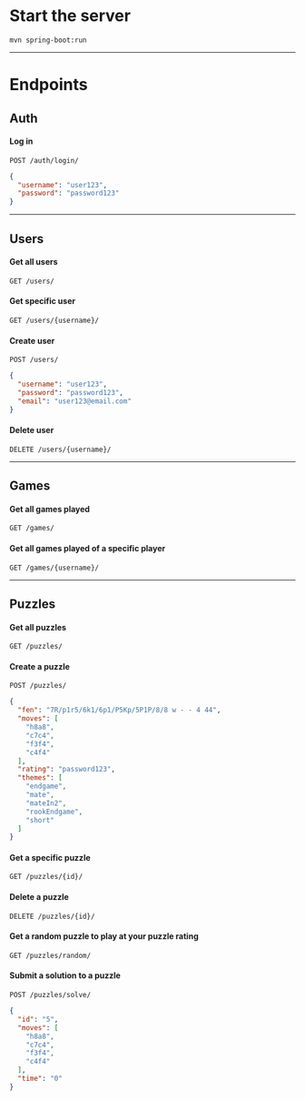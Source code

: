 # Start the server

```
mvn spring-boot:run
```

***

# Endpoints

## Auth

#### Log in

`POST /auth/login/`

```json
{
  "username": "user123",
  "password": "password123"
}
```

***

## Users

#### Get all users

`GET /users/`

#### Get specific user

`GET /users/{username}/`

#### Create user

`POST /users/`

```json
{
  "username": "user123",
  "password": "password123",
  "email": "user123@email.com"
}
```

#### Delete user

`DELETE /users/{username}/`

***

## Games

#### Get all games played

`GET /games/`

#### Get all games played of a specific player

`GET /games/{username}/`

***

## Puzzles

#### Get all puzzles

`GET /puzzles/`

#### Create a puzzle

`POST /puzzles/`

```json
{
  "fen": "7R/p1r5/6k1/6p1/P5Kp/5P1P/8/8 w - - 4 44",
  "moves": [
    "h8a8",
    "c7c4",
    "f3f4",
    "c4f4"
  ],
  "rating": "password123",
  "themes": [
    "endgame",
    "mate",
    "mateIn2",
    "rookEndgame",
    "short"
  ]
}
```

#### Get a specific puzzle

`GET /puzzles/{id}/`

#### Delete a puzzle

`DELETE /puzzles/{id}/`

#### Get a random puzzle to play at your puzzle rating

`GET /puzzles/random/`

#### Submit a solution to a puzzle

`POST /puzzles/solve/`

```json
{
  "id": "5",
  "moves": [
    "h8a8",
    "c7c4",
    "f3f4",
    "c4f4"
  ],
  "time": "0"
}
```
